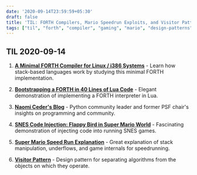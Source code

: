 ```yaml
---
date: '2020-09-14T23:59:59+05:30'
draft: false
title: 'TIL: FORTH Compilers, Mario Speedrun Exploits, and Visitor Pattern'
tags: ["til", "forth", "compiler", "gaming", "mario", "design-patterns", "visitor-pattern", "lua"]
---
```


## TIL 2020-09-14

1. **[A Minimal FORTH Compiler for Linux / i386 Systems](https://github.com/nornagon/jonesforth/blob/master/jonesforth.S)** - Learn how stack-based languages work by studying this minimal FORTH implementation.

2. **[Bootstrapping a FORTH in 40 Lines of Lua Code](http://angg.twu.net/miniforth-article.html)** - Elegant demonstration of implementing a FORTH interpreter in Lua.

3. **[Naomi Ceder's Blog](https://naomiceder.tech/blog/)** - Python community leader and former PSF chair's insights on programming and community.

4. **[SNES Code Injection: Flappy Bird in Super Mario World](https://www.youtube.com/watch?v=hB6eY73sLV0)** - Fascinating demonstration of injecting code into running SNES games.

5. **[Super Mario Speed Run Explanation](https://www.youtube.com/watch?v=WWbZFj-cLvk&app=desktop)** - Great explanation of stack manipulation, underflows, and game internals for speedrunning.

6. **[Visitor Pattern](https://en.wikipedia.org/wiki/Visitor_pattern)** - Design pattern for separating algorithms from the objects on which they operate.